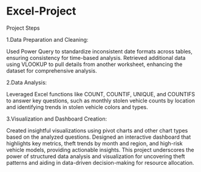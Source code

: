 # Excel-Project

Project Steps

1.Data Preparation and Cleaning:

Used Power Query to standardize inconsistent date formats across tables, ensuring consistency for time-based analysis.
Retrieved additional data using VLOOKUP to pull details from another worksheet, enhancing the dataset for comprehensive analysis.

2.Data Analysis:

Leveraged Excel functions like COUNT, COUNTIF, UNIQUE, and COUNTIFS to answer key questions, such as monthly stolen vehicle counts by location and identifying trends in stolen vehicle colors and types.

3.Visualization and Dashboard Creation:

Created insightful visualizations using pivot charts and other chart types based on the analyzed questions.
Designed an interactive dashboard that highlights key metrics, theft trends by month and region, and high-risk vehicle models, providing actionable insights.
This project underscores the power of structured data analysis and visualization for uncovering theft patterns and aiding in data-driven decision-making for resource allocation.

